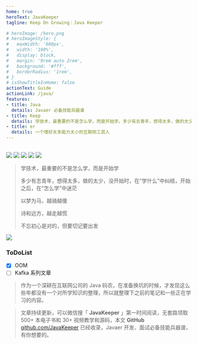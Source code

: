```yaml
---
home: true
heroText: JavaKeeper
tagline: Keep On Growing：Java Keeper

# heroImage: /hero.png
# heroImageStyle: {
#   maxWidth: '600px',
#   width: '100%',
#   display: block,
#   margin: '9rem auto 2rem',
#   background: '#fff',
#   borderRadius: '1rem',
# }
# isShowTitleInHome: false
actionText: Guide
actionLink: /java/
features:
- title: Java
  details: Javaer 必备技能兵器谱
- title: Keep
  details: 学技术，最重要的不是怎么学，而是开始学。多少有志青年，想得太多，做的太少，没开始时，在“学什么”中纠结，开始之后，在“怎么学”中迷茫。以梦为马，越骑越傻。诗和远方，越走越慌。不忘初心是对的，但要切记要出发
- title: er
  details: 一个嗜好太多能力太小的互联网工具人
---
```


<p>
<br >
<img src="https://img.shields.io/badge/language-Java-blue.svg">
<img src="https://img.shields.io/badge/platform-Linux-red.svg">
<a href="https://juejin.im/user/5b8f1d426fb9a019d7477421"><img src="https://img.shields.io/badge/%E6%8E%98%E9%87%91-@lazyegg-FFA500.svg?style=flat&colorA=1970fe"></a>
<a href="https://www.lazyegg.net"><img src="https://img.shields.io/badge/Blog-lazyegg-80d4f9.svg?style=flat"></a>
<a href="https://blog.csdn.net/u011870547"><img src="https://img.shields.io/badge/CSDN-@大新之助-fd6f32.svg?style=flat&colorA=B22222"></a>
</p>

> 学技术，最重要的不是怎么学，而是开始学
>
> 多少有志青年，想得太多，做的太少，没开始时，在“学什么”中纠结，开始之后，在“怎么学”中迷茫
>
> 以梦为马，越骑越傻
>
> 诗和远方，越走越慌
>
> 不忘初心是对的，但要切记要出发

![](https://cdn.jsdelivr.net/gh/Jstarfish/picBed/img/20200907141047.png)

### ToDoList

- [x] OOM
- [ ] Kafka 系列文章

> 作为一个深耕在互联网公司的 Java 码农，在准备换坑的时候，才发现这么些年都没有一个对所学知识的整理，所以就整理下之前的笔记和一些正在学习的内容。

> 文章持续更新，可以微信搜「 **JavaKeeper** 」第一时间阅读，无套路领取 500+ 本电子书和 30+ 视频教学和源码，本文 **GitHub** [github.com/JavaKeeper](https://github.com/Jstarfish/JavaKeeper) 已经收录，Javaer 开发、面试必备技能兵器谱，有你想要的。

